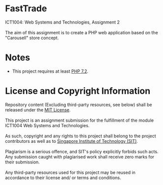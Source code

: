 # FastTrade
ICT1004: Web Systems and Technologies, Assignment 2
<br /><br />
The aim of this assignment is to create a PHP web application based on the "Carousell" store concept.

# Notes
- This project requires at least [PHP 7.2](https://www.php.net/downloads.php).

# License and Copyright Information
Repository content (Excluding third-party resources, see below) shall be released under the [MIT License](LICENSE).
<br /><br />
This project is an assignment submission for the fulfillment of the module ICT1004 Web Systems and Technologies.
<br /><br />
As such, copyright and any rights to this project shall belong to the project contributors as well as to [Singapore Institute of Technology (SIT)](https://www.singaporetech.edu.sg/).
<br /><br />
Plagiarism is a serious offence, and SIT's policy explicitly forbids such acts. Any submission caught with plagiarised work shall receive zero marks for their submission.
<br /><br />
Any third-party resources used for this project may be reused in accordance to their license and/ or terms and conditions.